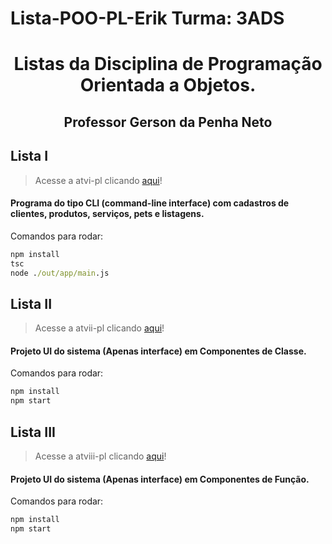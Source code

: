 # Lista-POO-PL-Erik Turma: 3ADS

<div align="center">

# Listas da Disciplina de Programação Orientada a Objetos.

## Professor Gerson da Penha Neto
</div>
<span id="1">

## Lista I
> Acesse a atvi-pl clicando [aqui](https://github.com/ErikZFerraz/Lista-POO-PL-Erik/tree/atv-i-pl-typescript)!
#### Programa do tipo CLI (command-line interface) com cadastros de clientes, produtos, serviços, pets e listagens.
Comandos para rodar:

```cmd
npm install
tsc
node ./out/app/main.js
```

<span id="2">

## Lista II
> Acesse a atvii-pl clicando [aqui](https://github.com/ErikZFerraz/Lista-POO-PL-Erik/tree/atv-ii-pl-typescript)!
#### Projeto UI do sistema (Apenas interface) em Componentes de Classe.
Comandos para rodar: 

```cmd
npm install
npm start
```

<span id="3">

## Lista III
> Acesse a atviii-pl clicando [aqui](https://github.com/ErikZFerraz/Lista-POO-PL-Erik/tree/atv-iii-pl-typescript)!
#### Projeto UI do sistema (Apenas interface) em Componentes de Função.
Comandos para rodar: 

```cmd
npm install
npm start
```
